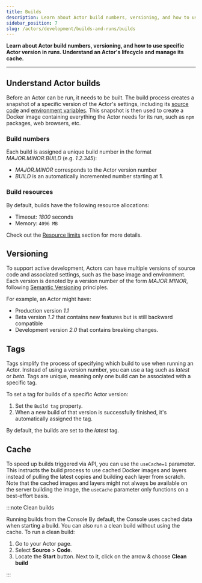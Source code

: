 ```yaml
---
title: Builds
description: Learn about Actor build numbers, versioning, and how to use specific Actor version in runs. Understand an Actor's lifecycle and manage its cache.
sidebar_position: 7
slug: /actors/development/builds-and-runs/builds
---
```


**Learn about Actor build numbers, versioning, and how to use specific Actor version in runs. Understand an Actor's lifecycle and manage its cache.**

---

## Understand Actor builds

Before an Actor can be run, it needs to be built. The build process creates a snapshot of a specific version of the Actor's settings, including its [source code](../actor_definition/source_code.md) and [environment variables](../programming_interface/environment_variables.md). This snapshot is then used to create a Docker image containing everything the Actor needs for its run, such as `npm` packages, web browsers, etc.

### Build numbers

Each build is assigned a unique build number in the format _MAJOR\.MINOR\.BUILD_ (e.g. _1\.2\.345_):

- _MAJOR\.MINOR_ corresponds to the Actor version number
- _BUILD_ is an automatically incremented number starting at **1**.

### Build resources

By default, builds have the following resource allocations:

- Timeout: _1800_ seconds
- Memory: `4096 MB`

Check out the [Resource limits](../../running/index.md) section for more details.

## Versioning

To support active development, Actors can have multiple versions of source code and associated settings, such as the base image and environment. Each version is denoted by a version number of the form _MAJOR.MINOR_, following [Semantic Versioning](https://semver.org/) principles.

For example, an Actor might have:

- Production version _1.1_
- Beta version _1.2_ that contains new features but is still backward compatible
- Development version _2.0_ that contains breaking changes.

## Tags

Tags simplify the process of specifying which build to use when running an Actor. Instead of using a version number, you can use a tag such as _latest_ or _beta_. Tags are unique, meaning only one build can be associated with a specific tag.

To set a tag for builds of a specific Actor version:

1. Set the `Build tag` property.
2. When a new build of that version is successfully finished, it's automatically assigned the tag.

By default, the builds are set to the _latest_ tag.

## Cache

To speed up builds triggered via API, you can use the `useCache=1` parameter. This instructs the build process to use cached Docker images and layers instead of pulling the latest copies and building each layer from scratch. Note that the cached images and layers might not always be available on the server building the image, the `useCache` parameter only functions on a best-effort basis.

:::note Clean builds

Running builds from the Console By default, the Console uses cached data when starting a build. You can also run a clean build without using the cache. To run a clean build:

1. Go to your Actor page.
2. Select **Source** > **Code**.
3. Locate the **Start** button. Next to it, click on the arrow & choose **Clean build**

:::
